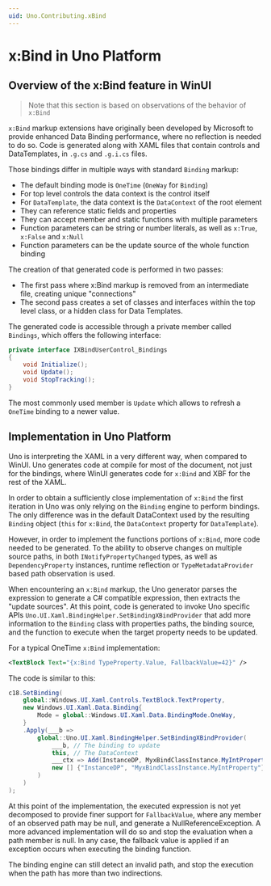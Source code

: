 ```yaml
---
uid: Uno.Contributing.xBind
---
```


# x:Bind in Uno Platform

## Overview of the x:Bind feature in WinUI

> Note that this section is based on observations of the behavior of `x:Bind`

`x:Bind` markup extensions have originally been developed by Microsoft to provide enhanced Data Binding performance, where no reflection is needed to do so. Code is generated along with XAML files that contain controls and DataTemplates, in `.g.cs` and `.g.i.cs` files. 

Those bindings differ in multiple ways with standard `Binding` markup:
- The default binding mode is `OneTime` (`OneWay` for `Binding`)
- For top level controls the data context is the control itself
- For `DataTemplate`, the data context is the `DataContext` of the root element
- They can reference static fields and properties
- They can accept member and static functions with multiple parameters
- Function parameters can be string or number literals, as well as `x:True`, `x:False` and `x:Null`
- Function parameters can be the update source of the whole function binding

The creation of that generated code is performed in two passes:
- The first pass where x:Bind markup is removed from an intermediate file, creating unique "connections"
- The second pass creates a set of classes and interfaces within the top level class, or a hidden class for Data Templates.

The generated code is accessible through a private member called `Bindings`, which offers the following interface:
```csharp
private interface IXBindUserControl_Bindings
{
    void Initialize();
    void Update();
    void StopTracking();
}
```
The most commonly used member is `Update` which allows to refresh a `OneTime` binding to a newer value.

## Implementation in Uno Platform

Uno is interpreting the XAML in a very different way, when compared to WinUI. Uno generates code at compile for most of the document, not just for the bindings, where WinUI generates code for `x:Bind` and XBF for the rest of the XAML.

In order to obtain a sufficiently close implementation of `x:Bind` the first iteration in Uno was only relying on the `Binding` engine to perform bindings. The only difference was in the default DataContext used by the resulting `Binding` object (`this` for `x:Bind`, the `DataContext` property for `DataTemplate`).

However, in order to implement the functions portions of `x:Bind`, more code needed to be generated. To the ability to observe changes on multiple source paths, in both `INotifyPropertyChanged` types, as well as `DependencyProperty` instances, runtime reflection or `TypeMetadataProvider` based path observation is used.

When encountering an `x:Bind` markup, the Uno generator parses the expression to generate a C# compatible expression, then extracts the "update sources". At this point, code is generated to invoke Uno specific APIs `Uno.UI.Xaml.BindingHelper.SetBindingXBindProvider` that add more information to the `Binding` class with properties paths, the binding source, and the function to execute when the target property needs to be updated.

For a typical OneTime `x:Bind` implementation:

```xml
<TextBlock Text="{x:Bind TypeProperty.Value, FallbackValue=42}" />
```

The code is similar to this:

```csharp
c18.SetBinding(
    global::Windows.UI.Xaml.Controls.TextBlock.TextProperty, 
    new Windows.UI.Xaml.Data.Binding{ 
        Mode = global::Windows.UI.Xaml.Data.BindingMode.OneWay,
    }
    .Apply(___b => 
        global::Uno.UI.Xaml.BindingHelper.SetBindingXBindProvider(
            ___b, // The binding to update
            this, // The DataContext
            ___ctx => Add(InstanceDP, MyxBindClassInstance.MyIntProperty), // the code to execute
            new [] {"InstanceDP", "MyxBindClassInstance.MyIntProperty"} // The properties to observe
        )
    )
);
```

At this point of the implementation, the executed expression is not yet decomposed to provide finer support for `FallbackValue`, where any member of an observed path may be null, and generate a NullReferenceException. A more advanced implementation will do so and stop the evaluation when a path member is null. In any case, the fallback value is applied if an exception occurs when executing the binding function.

The binding engine can still detect an invalid path, and stop the execution when the path has more than two indirections.
